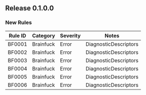 ## Release 0.1.0.0

### New Rules

Rule ID | Category | Severity | Notes
--------|----------|----------|--------------------
BF0001 | Brainfuck | Error | DiagnosticDescriptors
BF0002 | Brainfuck | Error | DiagnosticDescriptors
BF0003 | Brainfuck | Error | DiagnosticDescriptors
BF0004 | Brainfuck | Error | DiagnosticDescriptors
BF0005 | Brainfuck | Error | DiagnosticDescriptors
BF0006 | Brainfuck | Error | DiagnosticDescriptors